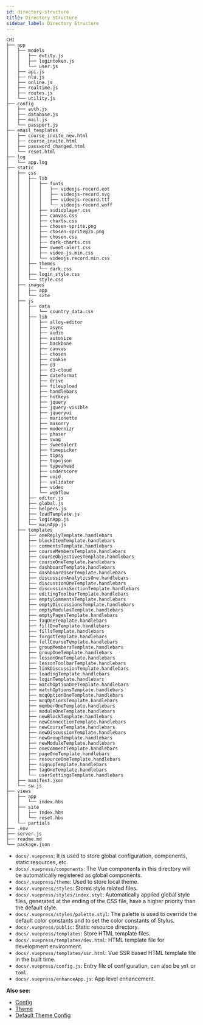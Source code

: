 ```yaml
---
id: directory-structure
title: Directory Structure
sidebar_label: Directory Structure
---
```


```
CHI
├── app
│   ├── models
│   │   ├── entity.js
│   │   ├── logintoken.js
│   │   └── user.js
│   ├── api.js
│   ├── nlu.js
│   ├── online.js
│   ├── realtime.js
│   ├── routes.js
│   └── utility.js
├── config
│   ├── auth.js
│   ├── database.js
│   ├── mail.js
│   └── passport.js
├── email_templates
│   ├── course_invite_new.html
│   ├── course_invite.html
│   ├── password_changed.html
│   └── reset.html
├── log
│   └── app.log
├── static
│   ├── css
│   │   ├── lib
│   │   │ 	├── fonts
│   │   │ 	│ 	├── videojs-record.eot
│   │   │ 	│ 	├── videojs-record.svg
│   │   │ 	│ 	├── videojs-record.ttf
│   │   │ 	│ 	└── videojs-record.woff
│   │   │ 	├── audioplayer.css
│   │   │ 	├── canvas.css
│   │   │ 	├── charts.css
│   │   │ 	├── chosen-sprite.png
│   │   │ 	├── chosen-sprite@2x.png
│   │   │ 	├── chosen.css
│   │   │ 	├── dark-charts.css
│   │   │ 	├── sweet-alert.css
│   │   │ 	├── video-js.min.css
│   │   │ 	└── videojs.record.min.css
│   │   ├── themes
│   │   │ 	└── dark.css
│   │   ├── login_style.css
│   │   └── style.css
│   ├── images
│   │   ├── app
│   │   └── site
│   ├── js
│   │   ├── data
│   │   │   └── country_data.csv
│   │   ├── lib
│   │   │ 	├── alloy-editor
│   │   │ 	├── async
│   │   │ 	├── audio
│   │   │ 	├── autosize
│   │   │ 	├── backbone
│   │   │ 	├── canvas
│   │   │ 	├── chosen
│   │   │ 	├── cookie
│   │   │ 	├── d3
│   │   │ 	├── d3-cloud
│   │   │ 	├── dateformat
│   │   │ 	├── drive
│   │   │ 	├── fileupload
│   │   │ 	├── handlebars
│   │   │ 	├── hotkeys
│   │   │ 	├── jquery
│   │   │ 	├── jquery-visible
│   │   │ 	├── jqueryui
│   │   │ 	├── marionette
│   │   │ 	├── masonry
│   │   │ 	├── modernizr
│   │   │ 	├── phaser
│   │   │ 	├── swag
│   │   │ 	├── sweetalert
│   │   │ 	├── timepicker
│   │   │ 	├── tipsy
│   │   │ 	├── topojson
│   │   │ 	├── typeahead
│   │   │ 	├── underscore
│   │   │ 	├── uuid
│   │   │ 	├── validator
│   │   │ 	├── video
│   │   │ 	└── webflow
│   │   ├── editor.js
│   │   ├── global.js
│   │   ├── helpers.js
│   │   ├── loadTemplate.js
│   │   ├── loginApp.js
│   │   └── mainApp.js
│   ├── templates
│   │   ├── oneReplyTemplate.handlebars
│   │   ├── blockItemTemplate.handlebars
│   │   ├── commentsTemplate.handlebars
│   │   ├── courseMembersTemplate.handlebars
│   │   ├── courseObjectivesTemplate.handlebars
│   │   ├── courseOneTemplate.handlebars
│   │   ├── dashboardTemplate.handlebars
│   │   ├── dashboardUserTemplate.handlebars
│   │   ├── discussionAnalyticsOne.handlebars
│   │   ├── discussionOneTemplate.handlebars
│   │   ├── discussionsSectionTemplate.handlebars
│   │   ├── editingToolbarTemplate.handlebars
│   │   ├── emptyCommentsTemplate.handlebars
│   │   ├── emptyDiscussionsTemplate.handlebars
│   │   ├── emptyModulesTemplate.handlebars
│   │   ├── emptyPagesTemplate.handlebars
│   │   ├── faqOneTemplate.handlebars
│   │   ├── fillOneTemplate.handlebars
│   │   ├── fillsTemplate.handlebars
│   │   ├── forgotTemplate.handlebars
│   │   ├── fullCourseTemplate.handlebars
│   │   ├── groupMembersTemplate.handlebars
│   │   ├── groupOneTemplate.handlebars
│   │   ├── lessonOneTemplate.handlebars
│   │   ├── lessonToolbarTemplate.handlebars
│   │   ├── linkDiscussionTemplate.handlebars
│   │   ├── loadingTemplate.handlebars
│   │   ├── loginTemplate.handlebars
│   │   ├── matchOptionOneTemplate.handlebars
│   │   ├── matchOptionsTemplate.handlebars
│   │   ├── mcqOptionOneTemplate.handlebars
│   │   ├── mcqOptionsTemplate.handlebars
│   │   ├── memberOneTemplate.handlebars
│   │   ├── moduleOneTemplate.handlebars
│   │   ├── newBlockTemplate.handlebars
│   │   ├── newConnectionTemplate.handlebars
│   │   ├── newCourseTemplate.handlebars
│   │   ├── newDiscussionTemplate.handlebars
│   │   ├── newGroupTemplate.handlebars
│   │   ├── newModuleTemplate.handlebars
│   │   ├── oneCommentTemplate.handlebars
│   │   ├── pageOneTemplate.handlebars
│   │   ├── resourceOneTemplate.handlebars
│   │   ├── signupTemplate.handlebars
│   │   ├── tagOneTemplate.handlebars
│   │   └── userSettingsTemplate.handlebars
│   ├── manifest.json
│   └── sw.js
├── views
│   ├── app
│   │   └── index.hbs
│   ├── site
│   │   ├── index.hbs
│   │   └── reset.hbs
│   └── partials
├── .env
├── server.js
├── readme.md
└── package.json
```

- `docs/.vuepress`: It is used to store global configuration, components, static resources, etc.
- `docs/.vuepress/components`: The Vue components in this directory will be automatically registered as global components.
- `docs/.vuepress/theme`: Used to store local theme.
- `docs/.vuepress/styles`: Stores style related files.
- `docs/.vuepress/styles/index.styl`: Automatically applied global style files, generated at the ending of the CSS file, have a higher priority than the default style.
- `docs/.vuepress/styles/palette.styl`: The palette is used to override the default color constants and to set the color constants of Stylus.
- `docs/.vuepress/public`: Static resource directory.
- `docs/.vuepress/templates`: Store HTML template files.
- `docs/.vuepress/templates/dev.html`: HTML template file for development environment.
- `docs/.vuepress/templates/ssr.html`: Vue SSR based HTML template file in the built time.
- `docs/.vuepress/config.js`: Entry file of configuration, can also be `yml` or `toml`.
- `docs/.vuepress/enhanceApp.js`: App level enhancement.

**Also see:**

- [Config](../config/README.md)
- [Theme](../theme/README.md)
- [Default Theme Config](../theme/default-theme-config.md)
